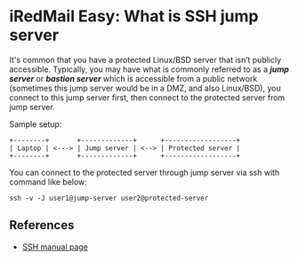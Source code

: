 # iRedMail Easy: What is SSH jump server

It's common that you have a protected Linux/BSD server that isn’t publicly
accessible. Typically, you may have what is commonly referred to as a
*__jump server__* or *__bastion server__* which is accessible from a public
network (sometimes this jump server would be in a DMZ, and also Linux/BSD),
you connect to this jump server first, then connect to the protected server
from jump server.

Sample setup:

```
+--------+       +-------------+      +------------------+
| Laptop | <---> | Jump server | <--> | Protected server |
+--------+       +-------------+      +------------------+
```

You can connect to the protected server through jump server via ssh with
command like below:

```
ssh -v -J user1@jump-server user2@protected-server
```

## References

- [SSH manual page](https://man.openbsd.org/ssh#J)
